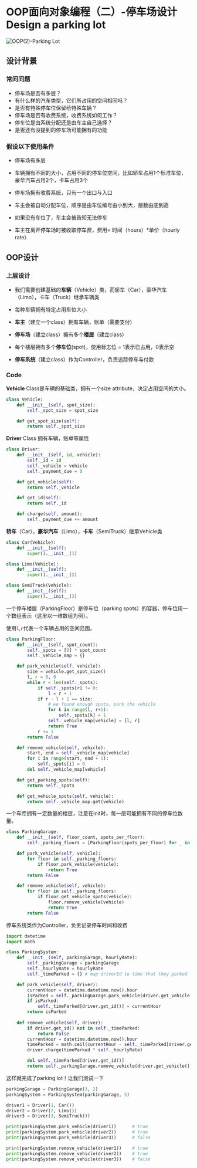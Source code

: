 # OOP面向对象编程（二）-停车场设计 Design a parking lot

![OOP(2)-Parking Lot](https://github.com/WhosthatAoli/OOP-Design/blob/main/images/Parking%20Lot/OOP(2)-Parking%20Lot.png)

## 设计背景

### 常问问题

+ 停车场是否有多层？
+ 有什么样的汽车类型，它们所占用的空间相同吗？
+ 是否有特殊停车位保留给特殊车辆？
+ 停车场是否有收费系统，收费系统如何工作？
+ 停车位是由系统分配还是由车主自己选择？
+ 是否还有没提到的停车场可能拥有的功能

### 假设以下使用条件

+ 停车场有多层

+ 车辆拥有不同的大小，占用不同的停车位空间，比如轿车占用1个标准车位，豪华汽车占用2个，卡车占用3个
+ 停车场拥有收费系统，只有一个出口与入口
+ 车主会被自动分配车位，顺序是由车位编号由小到大，层数由底到高
+ 如果没有车位了，车主会被告知无法停车
+ 车主在离开停车场时被收取停车费，费用= 时间（hours）*单价（hourly rate）

## OOP设计

### 上层设计

+ 我们需要创建基础的**车辆**（Vehicle）类，而轿车（Car），豪华汽车（Limo），卡车（Truck）继承车辆类

+ 每种车辆拥有特定占用车位大小
+ **车主**（建立一个class）拥有车辆，账单（需要支付）
+ **停车场**（建立class）拥有多个**楼层**（建立class）
+ 每个楼层拥有多个**停车位**(spot)，使用标志位 = 1表示已占用，0表示空
+ **停车系统**（建立class）作为Controller，负责追踪停车与付款

### Code

**Vehicle** Class是车辆的基础类，拥有一个size attribute，决定占用空间的大小。

```python
class Vehicle:
    def __init__(self, spot_size):
        self._spot_size = spot_size

    def get_spot_size(self):
        return self._spot_size

```



**Driver** Class 拥有车辆，账单等属性

```python
class Driver:
    def __init__(self, id, vehicle):
        self._id = id
        self._vehicle = vehicle
        self._payment_due = 0

    def get_vehicle(self):
        return self._vehicle

    def get_id(self):
        return self._id

    def charge(self, amount):
        self._payment_due += amount

```



**轿车**（Car），**豪华汽车**（Limo），**卡车**（SemiTruck）继承Vehicle类

```python
class Car(Vehicle):
    def __init__(self):
        super().__init__(1)

class Limo(Vehicle):
    def __init__(self):
        super().__init__(2)

class SemiTruck(Vehicle):
    def __init__(self):
        super().__init__(3)

```



一个停车楼层（ParkingFloor）是停车位（parking spots）的容器，停车位用一个数组表示（这里以一维数组为例）。

使用`l`,`r`代表一个车辆占用的空间范围。

```python
class ParkingFloor:
    def __init__(self, spot_count):
        self._spots = [0] * spot_count
        self._vehicle_map = {}

    def park_vehicle(self, vehicle):
        size = vehicle.get_spot_size()
        l, r = 0, 0
        while r < len(self._spots):
            if self._spots[r] != 0:
                l = r + 1
            if r - l + 1 == size:
                # we found enough spots, park the vehicle
                for k in range(l, r+1):
                    self._spots[k] = 1
                self._vehicle_map[vehicle] = [l, r]
                return True
            r += 1
        return False

    def remove_vehicle(self, vehicle):
        start, end = self._vehicle_map[vehicle]
        for i in range(start, end + 1):
            self._spots[i] = 0
        del self._vehicle_map[vehicle]

    def get_parking_spots(self):
        return self._spots

    def get_vehicle_spots(self, vehicle):
        return self._vehicle_map.get(vehicle)

```



一个车库拥有一定数量的楼层，注意在init时，每一层可能拥有不同的停车位数量。

```python
class ParkingGarage:
    def __init__(self, floor_count, spots_per_floor):
        self._parking_floors = [ParkingFloor(spots_per_floor) for _ in range(floor_count)]

    def park_vehicle(self, vehicle):
        for floor in self._parking_floors:
            if floor.park_vehicle(vehicle):
                return True
        return False

    def remove_vehicle(self, vehicle):
        for floor in self._parking_floors:
            if floor.get_vehicle_spots(vehicle):
                floor.remove_vehicle(vehicle)
                return True
        return False

```



停车系统类作为Controller，负责记录停车时间和收费

```python
import datetime
import math

class ParkingSystem:
    def __init__(self, parkingGarage, hourlyRate):
        self._parkingGarage = parkingGarage
        self._hourlyRate = hourlyRate
        self._timeParked = {} # map driverId to time that they parked

    def park_vehicle(self, driver):
        currentHour = datetime.datetime.now().hour
        isParked = self._parkingGarage.park_vehicle(driver.get_vehicle())
        if isParked:
            self._timeParked[driver.get_id()] = currentHour
        return isParked
    
    def remove_vehicle(self, driver):
        if driver.get_id() not in self._timeParked:
            return False
        currentHour = datetime.datetime.now().hour
        timeParked = math.ceil(currentHour - self._timeParked[driver.get_id()])
        driver.charge(timeParked * self._hourlyRate)

        del self._timeParked[driver.get_id()]
        return self._parkingGarage.remove_vehicle(driver.get_vehicle())

```



这样就完成了parking lot！让我们测试一下

```python
parkingGarage = ParkingGarage(3, 2)
parkingSystem = ParkingSystem(parkingGarage, 5)

driver1 = Driver(1, Car())
driver2 = Driver(2, Limo())
driver3 = Driver(3, SemiTruck())

print(parkingSystem.park_vehicle(driver1))      # true
print(parkingSystem.park_vehicle(driver2))      # true
print(parkingSystem.park_vehicle(driver3))      # false

print(parkingSystem.remove_vehicle(driver1))    # true
print(parkingSystem.remove_vehicle(driver2))    # true
print(parkingSystem.remove_vehicle(driver3))    # false

```

